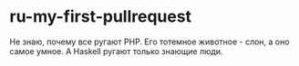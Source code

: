 # ru-my-first-pullrequest

Не знаю, почему все ругают PHP. Его тотемное животное - слон, а оно самое умное. 
А Haskell ругают только знающие люди.
